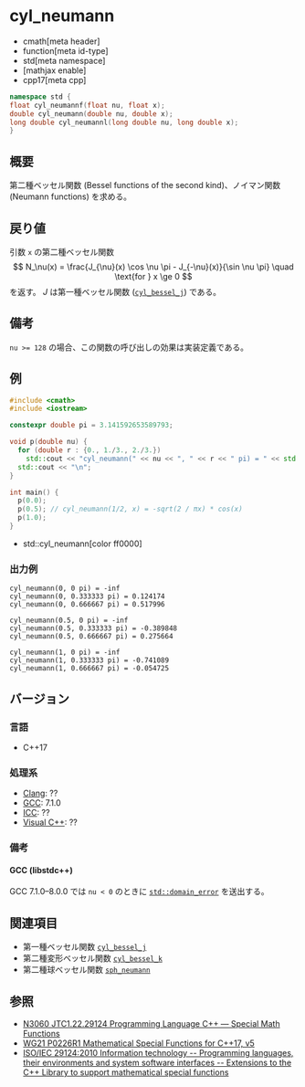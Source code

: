 # cyl_neumann
* cmath[meta header]
* function[meta id-type]
* std[meta namespace]
* [mathjax enable]
* cpp17[meta cpp]

```cpp
namespace std {
float cyl_neumannf(float nu, float x);
double cyl_neumann(double nu, double x);
long double cyl_neumannl(long double nu, long double x);
}
```

## 概要
第二種ベッセル関数 (Bessel functions of the second kind)、ノイマン関数 (Neumann functions) を求める。


## 戻り値
引数 `x` の第二種ベッセル関数
$$
N_\nu(x) = \frac{J_{\nu}(x) \cos \nu \pi - J_{-\nu}(x)}{\sin \nu \pi}
\quad \text{for } x \ge 0
$$
を返す。
$J$ は第一種ベッセル関数 ([`cyl_bessel_j`](cyl_bessel_j.md)) である。


## 備考
`nu >= 128` の場合、この関数の呼び出しの効果は実装定義である。


## 例
```cpp example
#include <cmath>
#include <iostream>

constexpr double pi = 3.141592653589793;

void p(double nu) {
  for (double r : {0., 1./3., 2./3.})
    std::cout << "cyl_neumann(" << nu << ", " << r << " pi) = " << std::cyl_neumann(nu, r * pi) << "\n";
  std::cout << "\n";
}

int main() {
  p(0.0);
  p(0.5); // cyl_neumann(1/2, x) = -sqrt(2 / πx) * cos(x)
  p(1.0);
}
```
* std::cyl_neumann[color ff0000]

### 出力例
```
cyl_neumann(0, 0 pi) = -inf
cyl_neumann(0, 0.333333 pi) = 0.124174
cyl_neumann(0, 0.666667 pi) = 0.517996

cyl_neumann(0.5, 0 pi) = -inf
cyl_neumann(0.5, 0.333333 pi) = -0.389848
cyl_neumann(0.5, 0.666667 pi) = 0.275664

cyl_neumann(1, 0 pi) = -inf
cyl_neumann(1, 0.333333 pi) = -0.741089
cyl_neumann(1, 0.666667 pi) = -0.054725

```


## バージョン
### 言語
- C++17

### 処理系
- [Clang](/implementation.md#clang): ??
- [GCC](/implementation.md#gcc): 7.1.0
- [ICC](/implementation.md#icc): ??
- [Visual C++](/implementation.md#visual_cpp): ??


### 備考
#### GCC (libstdc++)
GCC 7.1.0–8.0.0 では `nu < 0` のときに [`std::domain_error`](/reference/stdexcept.md) を送出する。


## 関連項目
* 第一種ベッセル関数 [`cyl_bessel_j`](cyl_bessel_j.md)
* 第二種変形ベッセル関数 [`cyl_bessel_k`](cyl_bessel_k.md)
* 第二種球ベッセル関数 [`sph_neumann`](sph_neumann.md)


## 参照
- [N3060 JTC1.22.29124 Programming Language C++ — Special Math Functions](http://www.open-std.org/jtc1/sc22/wg21/docs/papers/2010/n3060.pdf)
- [WG21 P0226R1 Mathematical Special Functions for C++17, v5](https://isocpp.org/files/papers/P0226R1.pdf)
- [ISO/IEC 29124:2010 Information technology -- Programming languages, their environments and system software interfaces -- Extensions to the C++ Library to support mathematical special functions](https://www.iso.org/standard/50511.html)
